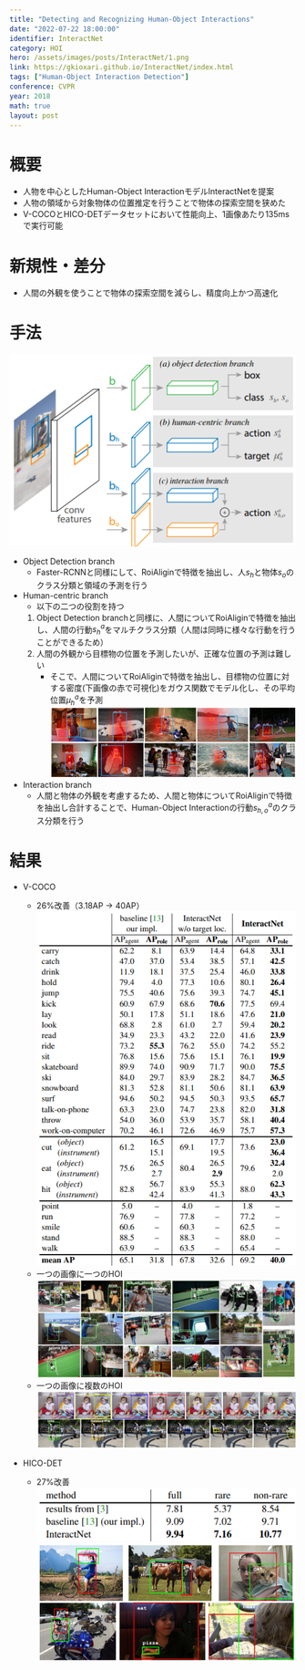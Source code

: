 ```yaml
---
title: "Detecting and Recognizing Human-Object Interactions"
date: "2022-07-22 18:00:00"
identifier: InteractNet
category: HOI
hero: /assets/images/posts/InteractNet/1.png
link: https://gkioxari.github.io/InteractNet/index.html
tags: ["Human-Object Interaction Detection"]
conference: CVPR
year: 2018
math: true
layout: post
---
```


# 概要

- 人物を中心としたHuman-Object InteractionモデルInteractNetを提案
- 人物の領域から対象物体の位置推定を行うことで物体の探索空間を狭めた
- V-COCOとHICO-DETデータセットにおいて性能向上、1画像あたり135msで実行可能
<!--more-->

# 新規性・差分

- 人間の外観を使うことで物体の探索空間を減らし、精度向上かつ高速化

# 手法

![](/assets/images/posts/InteractNet/1.png)

- Object Detection branch
    - Faster-RCNNと同様にして、RoiAliginで特徴を抽出し、人$s_h$と物体$s_o$のクラス分類と領域の予測を行う
- Human-centric branch
    - 以下の二つの役割を持つ
    1. Object Detection branchと同様に、人間についてRoiAliginで特徴を抽出し、人間の行動$s^a_h$をマルチクラス分類（人間は同時に様々な行動を行うことができるため）
    2. 人間の外観から目標物の位置を予測したいが、正確な位置の予測は難しい
        - そこで、人間についてRoiAliginで特徴を抽出し、目標物の位置に対する密度(下画像の赤で可視化)をガウス関数でモデル化し、その平均位置$\mu^a_h$を予測  
        ![](/assets/images/posts/InteractNet/2.png)
- Interaction branch
    - 人間と物体の外観を考慮するため、人間と物体についてRoiAliginで特徴を抽出し合計することで、Human-Object Interactionの行動$s^a_{h,o}$のクラス分類を行う

# 結果

- V-COCO
    - 26%改善（3.18AP → 40AP）  
    ![](/assets/images/posts/InteractNet/3.png)
    - 一つの画像に一つのHOI  
    ![](/assets/images/posts/InteractNet/4.png)
    - 一つの画像に複数のHOI  
    ![](/assets/images/posts/InteractNet/5.png)
        
- HICO-DET
    - 27%改善  
    ![](/assets/images/posts/InteractNet/6.png)
    ![](/assets/images/posts/InteractNet/7.png)